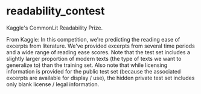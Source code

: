 # readability_contest
Kaggle's CommonLit Readability Prize. 

From Kaggle: 
In this competition, we're predicting the reading ease of excerpts from literature. We've provided excerpts from several time periods and a wide range of reading ease scores. Note that the test set includes a slightly larger proportion of modern texts (the type of texts we want to generalize to) than the training set.  Also note that while licensing information is provided for the public test set (because the associated excerpts are available for display / use), the hidden private test set includes only blank license / legal information.

